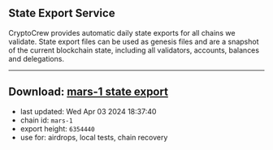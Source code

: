## State Export Service
CryptoCrew provides automatic daily state exports for all chains we validate. State export files can be used as genesis files and are a snapshot of the current blockchain state, including all validators, accounts, balances and delegations.

---
**Download: [mars-1 state export](https://dl-eu2.ccvalidators.com/SERVICE/mars/mars-1_export_6354440.json)**
---

- last updated: Wed Apr 03 2024 18:37:40
- chain id: `mars-1`
- export height: `6354440`
- use for: airdrops, local tests, chain recovery
